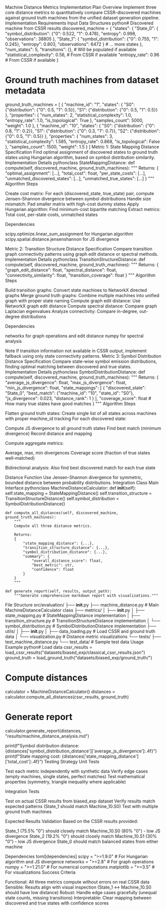 Machine Distance Metrics Implementation Plan
Overview
Implement three core distance metrics to quantitatively compare CSSR-discovered machines against ground truth machines from the unified dataset generation pipeline.
Implementation Requirements
Input Data Structures
python# Discovered machine from CSSR results
discovered_machine = {
    "states": {
        "State_0": {
            "symbol_distribution": {"0": 0.522, "1": 0.478},
            "entropy": 0.998,
            "observations": 38805
        },
        "State_1": {
            "symbol_distribution": {"0": 0.755, "1": 0.245}, 
            "entropy": 0.803,
            "observations": 6472
        }
        # ... more states
    },
    "num_states": 5,
    "transitions": {},  # Will be populated if available
    "statistical_complexity": 0.56,  # From CSSR if available
    "entropy_rate": 0.96  # From CSSR if available
}

# Ground truth machines from dataset metadata
ground_truth_machines = [
    {
        "machine_id": "1",
        "states": {
            "S0": {"distribution": {"0": 0.5, "1": 0.5}},
            "S1": {"distribution": {"0": 0.5, "1": 0.5}}
        },
        "properties": {
            "num_states": 2,
            "statistical_complexity": 1.0,
            "entropy_rate": 1.0,
            "is_topological": True
        },
        "samples_count": 5000,
        "weight": 1.0
    },
    {
        "machine_id": "10", 
        "states": {
            "S0": {"distribution": {"0": 0.8, "1": 0.2}},
            "S1": {"distribution": {"0": 0.3, "1": 0.7}},
            "S2": {"distribution": {"0": 0.5, "1": 0.5}}
        },
        "properties": {
            "num_states": 3,
            "statistical_complexity": 1.585,
            "entropy_rate": 0.868,
            "is_topological": False
        },
        "samples_count": 1500,
        "weight": 1.5
    }
]
Metric 1: State Mapping Distance
Specification
Find optimal assignment of discovered states to ground truth states using Hungarian algorithm, based on symbol distribution similarity.
Implementation Details
pythonclass StateMappingDistance:
    def compute(self, discovered_machine, ground_truth_machines):
        """
        Returns:
        {
            "optimal_assignment": [...],
            "total_cost": float,
            "per_state_costs": [...],
            "unmatched_discovered_states": [...],
            "unmatched_true_states": [...]
        }
        """
Algorithm Steps

Create cost matrix: For each (discovered_state, true_state) pair, compute Jensen-Shannon divergence between symbol distributions
Handle size mismatch: Pad smaller matrix with high-cost dummy states
Apply Hungarian algorithm: Find minimum-cost bipartite matching
Extract metrics: Total cost, per-state costs, unmatched states

Dependencies

scipy.optimize.linear_sum_assignment for Hungarian algorithm
scipy.spatial.distance.jensenshannon for JS divergence

Metric 2: Transition Structure Distance
Specification
Compare transition graph connectivity patterns using graph edit distance or spectral methods.
Implementation Details
pythonclass TransitionStructureDistance:
    def compute(self, discovered_machine, ground_truth_machines):
        """
        Returns:
        {
            "graph_edit_distance": float,
            "spectral_distance": float, 
            "connectivity_similarity": float,
            "transition_coverage": float
        }
        """
Algorithm Steps

Build transition graphs: Convert state machines to NetworkX directed graphs
Merge ground truth graphs: Combine multiple machines into unified graph with proper state naming
Compute graph edit distance: Use NetworkX graph edit distance
Compute spectral distance: Compare graph Laplacian eigenvalues
Analyze connectivity: Compare in-degree, out-degree distributions

Dependencies

networkx for graph operations and edit distance
numpy for spectral analysis

Note
If transition information not available in CSSR output, implement fallback using only state connectivity patterns.
Metric 3: Symbol Distribution Distance
Specification
Compare state-wise symbol emission distributions, finding optimal matching between discovered and true states.
Implementation Details
pythonclass SymbolDistributionDistance:
    def compute(self, discovered_machine, ground_truth_machines):
        """
        Returns:
        {
            "average_js_divergence": float,
            "max_js_divergence": float,
            "min_js_divergence": float,
            "state_mappings": [
                {
                    "discovered_state": "State_0",
                    "best_match": {"machine_id": "10", "state_id": "S0"},
                    "js_divergence": 0.023,
                    "distance_rank": 1
                }
            ],
            "coverage_score": float  # How many true states have good matches
        }
        """
Algorithm Steps

Flatten ground truth states: Create single list of all states across machines with proper machine_id tracking
For each discovered state:

Compute JS divergence to all ground truth states
Find best match (minimum divergence)
Record distance and mapping


Compute aggregate metrics:

Average, max, min divergences
Coverage score (fraction of true states well-matched)


Bidirectional analysis: Also find best discovered match for each true state

Distance Function
Use Jensen-Shannon divergence for symmetric, bounded distance between probability distributions.
Integration Class
Main Interface
pythonclass MachineDistanceCalculator:
    def __init__(self):
        self.state_mapping = StateMappingDistance()
        self.transition_structure = TransitionStructureDistance()
        self.symbol_distribution = SymbolDistributionDistance()
    
    def compute_all_distances(self, discovered_machine, ground_truth_machines):
        """
        Compute all three distance metrics.
        
        Returns:
        {
            "state_mapping_distance": {...},
            "transition_structure_distance": {...}, 
            "symbol_distribution_distance": {...},
            "summary": {
                "overall_distance_score": float,
                "best_metric": str,
                "confidence": float
            }
        }
        """
    
    def generate_report(self, results, output_path):
        """Generate comprehensive markdown report with visualizations."""
File Structure
src/evaluation/
├── __init__.py
├── machine_distance.py          # Main MachineDistanceCalculator class
├── metrics/
│   ├── __init__.py
│   ├── state_mapping.py         # StateMappingDistance implementation
│   ├── transition_structure.py  # TransitionStructureDistance implementation
│   └── symbol_distribution.py   # SymbolDistributionDistance implementation
├── utils/
│   ├── __init__.py
│   ├── data_loading.py          # Load CSSR and ground truth data
│   └── visualization.py        # Distance metric visualizations
└── tests/
    ├── test_machine_distance.py
    └── test_data/               # Sample test data
Usage Example
python# Load data
cssr_results = load_cssr_results("datasets/biased_exp/classical_cssr_results.json")
ground_truth = load_ground_truth("datasets/biased_exp/ground_truth/")

# Compute distances
calculator = MachineDistanceCalculator()
distances = calculator.compute_all_distances(cssr_results, ground_truth)

# Generate report
calculator.generate_report(distances, "results/machine_distance_analysis.md")

print(f"Symbol distribution distance: {distances['symbol_distribution_distance']['average_js_divergence']:.4f}")
print(f"State mapping cost: {distances['state_mapping_distance']['total_cost']:.4f}")
Testing Strategy
Unit Tests

Test each metric independently with synthetic data
Verify edge cases (empty machines, single states, perfect matches)
Test mathematical properties (symmetry, triangle inequality where applicable)

Integration Tests

Test on actual CSSR results from biased_exp dataset
Verify results match expected patterns (State_1 should match Machine_10.S0)
Test with multiple ground truth machines

Expected Results Validation
Based on the CSSR results provided:

State_1 (75.5% "0") should closely match Machine_10.S0 (80% "0") - low JS divergence
State_2 (19.2% "0") should closely match Machine_10.S1 (30% "0") - low JS divergence
State_0 should match balanced states from either machine

Dependencies
toml[dependencies]
scipy = ">=1.9.0"     # For Hungarian algorithm and JS divergence
networkx = ">=2.8"    # For graph operations
numpy = ">=1.21.0"    # For numerical computations
matplotlib = ">=3.5"  # For visualizations
Success Criteria

Functional: All three metrics compute without errors on real CSSR data
Sensible: Results align with visual inspection (State_1 ↔ Machine_10.S0 should have low distance)
Robust: Handle edge cases gracefully (unequal state counts, missing transitions)
Interpretable: Clear mapping between discovered and true states with confidence scores